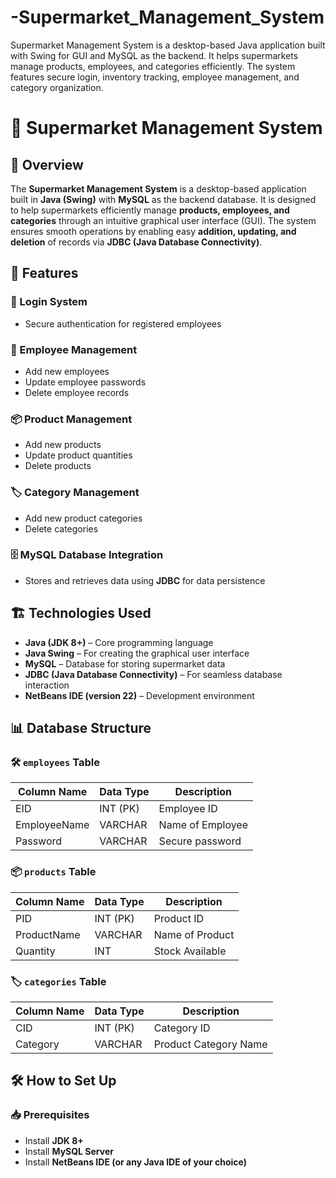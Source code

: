 # -Supermarket_Management_System
Supermarket Management System is a desktop-based Java application built with Swing for GUI and MySQL as the backend. It helps supermarkets manage products, employees, and categories efficiently. The system features secure login, inventory tracking, employee management, and category organization.

# 🛒 Supermarket Management System

## 📌 Overview
The **Supermarket Management System** is a desktop-based application built in **Java (Swing)** with **MySQL** as the backend database. It is designed to help supermarkets efficiently manage **products, employees, and categories** through an intuitive graphical user interface (GUI). The system ensures smooth operations by enabling easy **addition, updating, and deletion** of records via **JDBC (Java Database Connectivity)**.

## 🚀 Features
### 🔐 Login System
- Secure authentication for registered employees  

### 👥 Employee Management
- Add new employees  
- Update employee passwords  
- Delete employee records  

### 📦 Product Management
- Add new products  
- Update product quantities  
- Delete products  

### 🏷️ Category Management
- Add new product categories  
- Delete categories  

### 🗄️ MySQL Database Integration
- Stores and retrieves data using **JDBC** for data persistence  

## 🏗️ Technologies Used
- **Java (JDK 8+)** – Core programming language  
- **Java Swing** – For creating the graphical user interface  
- **MySQL** – Database for storing supermarket data  
- **JDBC (Java Database Connectivity)** – For seamless database interaction  
- **NetBeans IDE (version 22)** – Development environment  

## 📊 Database Structure
### 🛠️ `employees` Table
| Column Name  | Data Type   | Description           |
|-------------|------------|----------------------|
| EID         | INT (PK)   | Employee ID         |
| EmployeeName | VARCHAR   | Name of Employee    |
| Password    | VARCHAR   | Secure password     |

### 📦 `products` Table
| Column Name  | Data Type   | Description       |
|-------------|------------|------------------|
| PID         | INT (PK)   | Product ID       |
| ProductName | VARCHAR   | Name of Product  |
| Quantity    | INT       | Stock Available  |

### 🏷️ `categories` Table
| Column Name  | Data Type   | Description            |
|-------------|------------|-----------------------|
| CID         | INT (PK)   | Category ID          |
| Category    | VARCHAR   | Product Category Name |

## 🛠️ How to Set Up
### 📥 Prerequisites
- Install **JDK 8+**  
- Install **MySQL Server**  
- Install **NetBeans IDE (or any Java IDE of your choice)**  


